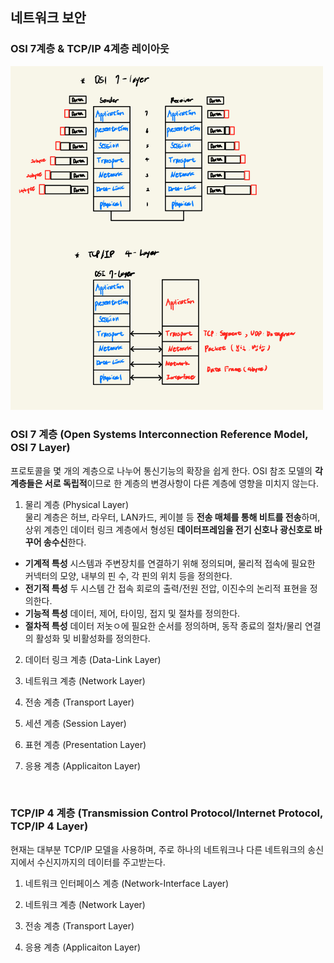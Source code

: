 ## 네트워크 보안

### OSI 7계층 & TCP/IP 4계층 레이아웃

<img src="img/Layer.jpeg" width=500> <br>

### OSI 7 계층 (Open Systems Interconnection Reference Model, OSI 7 Layer)

프로토콜을 몇 개의 계층으로 나누어 통신기능의 확장을 쉽게 한다. OSI 참조 모델의 **각 계층들은 서로 독립적**이므로 한 계층의 변경사항이 다른 계층에 영향을 미치지 않는다. 

 

1. 물리 계층 (Physical Layer) <br>
물리 계층은 허브, 라우터, LAN카드, 케이블 등 **전송 매체를 통해 비트를 전송**하며, 상위 계층인 데이터 링크 계층에서 형성된 **데이터프레임을 전기 신호나 광신호로 바꾸어 송수신**한다.
- **기계적 특성** 시스템과 주변장치를 연결하기 위해 정의되며, 물리적 접속에 필요한 커넥터의 모양, 내부의 핀 수, 각 핀의 위치 등을 정의한다.
- **전기적 특성** 두 시스템 간 접속 회로의 출력/전원 전압, 이진수의 논리적 표현을 정의한다.
- **기능적 특성** 데이터, 제어, 타이밍, 접지 및 절차를 정의한다.
- **절차적 특성** 데이터 저놋ㅇ에 필요한 순서를 정의하며, 동작 종료의 절차/물리 연결의 활성화 및 비활성화를 정의한다.

 

2. 데이터 링크 계층 (Data-Link Layer)

 

3. 네트워크 계층 (Network Layer)

 

4. 전송 계층 (Transport Layer)

 

5. 세션 계층 (Session Layer)

 

6. 표현 계층 (Presentation Layer)

 

7. 응용 계층 (Applicaiton Layer)


<br>

### TCP/IP 4 계층 (Transmission Control Protocol/Internet Protocol, TCP/IP 4 Layer)

현재는 대부분 TCP/IP 모델을 사용하며, 주로 하나의 네트워크나 다른 네트워크의 송신지에서 수신지까지의 데이터를 주고받는다.

 

1. 네트워크 인터페이스 계층 (Network-Interface Layer)

 

2. 네트워크 계층 (Network Layer)

 

3. 전송 계층 (Transport Layer)

 

4. 응용 계층 (Applicaiton Layer)